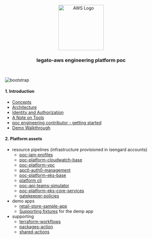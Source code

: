 <div align="center">
	<p>
		<img alt="AWS Logo" src="https://raw.githubusercontent.com/aws-engineering-poc/static/main/images/aws-logo.png?sanitize=true" width=150 />
    <br />
	</p>
  <h3>legato-aws engineering platform poc</h3>
</div>
<br />

![bootstrap](https://img.shields.io/badge/document-EarlyDraft-yellow.svg?style=for-the-badge&logo=markdown)   

#### 1. Introduction   

* [Concepts](./doc/concepts.md)  
* [Architecture](./doc/architecture.md)  
* [Identity and Authorization](./doc/identity.md)  
* [A Note on Tools](./doc/note-on-tools.md)  
* [poc engineering contributor - getting started](doc/getting-started.md)
* [Demo Walkthrough](./doc/demo_walkthrough.md)

#### 2. Platform assets 

* resource pipelines (infrastructure provisioned in isengard accounts)  
  * [poc-iam-profiles](https://github.com/aws-engineering-poc/poc-iam-profiles)   
  * [poc-platform-cloudwatch-base](https://github.com/aws-engineering-poc/poc-platform-cloudwatch-base) 
  * [poc-platform-vpc](https://github.com/aws-engineering-poc/poc-platform-vpc)
  * [apctl-auth0-management](https://github.com/aws-engineering-poc/apctl-auth0-management)
  * [poc-platform-eks-base](https://github.com/aws-engineering-poc/poc-platform-eks-base)
  * [platform cli](https://github.com/aws-engineering-poc/apctl)
  * [poc-api-teams-simulator](https://github.com/aws-engineering-poc/poc-api-teams-simulator)
  * [poc-platform-eks-core-services](https://github.com/aws-engineering-poc/poc-platform-eks-core-services) 
  * [gatekeeper-policies](https://github.com/aws-engineering-poc/gatekeeper-policies)
* demo apps  
  * [retail-store-sample-app](https://github.com/aws-engineering-poc/retail-store-sample-app)  
  * [Supporting fixtures](https://github.com/aws-engineering-poc/demo-retail-app-fixtures) for the demp app  
* supporting
  * [terraform-workflows](https://github.com/aws-engineering-poc/terraform-workflows)
  * [packages-action](https://github.com/aws-engineering-poc/packages-action)
  * [shared-actions](https://github.com/aws-engineering-poc/shared-actions)

